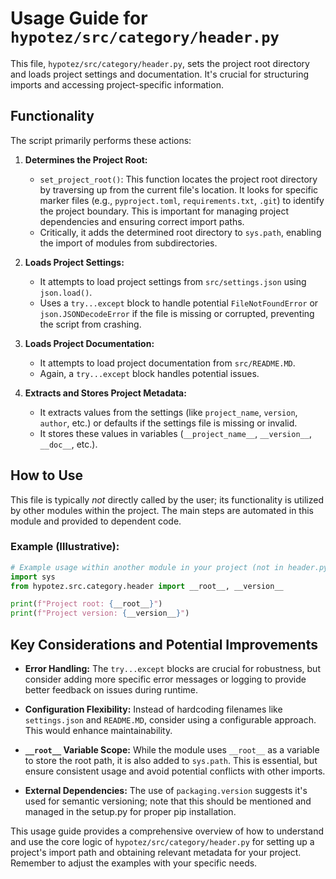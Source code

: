 # Usage Guide for `hypotez/src/category/header.py`

This file, `hypotez/src/category/header.py`, sets the project root directory and loads project settings and documentation.  It's crucial for structuring imports and accessing project-specific information.

## Functionality

The script primarily performs these actions:

1. **Determines the Project Root:**
   - `set_project_root()`:  This function locates the project root directory by traversing up from the current file's location. It looks for specific marker files (e.g., `pyproject.toml`, `requirements.txt`, `.git`) to identify the project boundary.  This is important for managing project dependencies and ensuring correct import paths.
   - Critically, it adds the determined root directory to `sys.path`, enabling the import of modules from subdirectories.

2. **Loads Project Settings:**
   - It attempts to load project settings from `src/settings.json` using `json.load()`.
   - Uses a `try...except` block to handle potential `FileNotFoundError` or `json.JSONDecodeError` if the file is missing or corrupted, preventing the script from crashing.

3. **Loads Project Documentation:**
   - It attempts to load project documentation from `src/README.MD`.
   - Again, a `try...except` block handles potential issues.

4. **Extracts and Stores Project Metadata:**
   - It extracts values from the settings (like `project_name`, `version`, `author`, etc.) or defaults if the settings file is missing or invalid.
   - It stores these values in variables (`__project_name__`, `__version__`, `__doc__`, etc.).

## How to Use

This file is typically *not* directly called by the user; its functionality is utilized by other modules within the project.  The main steps are automated in this module and provided to dependent code.


### Example (Illustrative):

```python
# Example usage within another module in your project (not in header.py):
import sys
from hypotez.src.category.header import __root__, __version__

print(f"Project root: {__root__}")
print(f"Project version: {__version__}")
```


## Key Considerations and Potential Improvements

* **Error Handling:** The `try...except` blocks are crucial for robustness, but consider adding more specific error messages or logging to provide better feedback on issues during runtime.

* **Configuration Flexibility:**  Instead of hardcoding filenames like `settings.json` and `README.MD`, consider using a configurable approach. This would enhance maintainability.

* **`__root__` Variable Scope:** While the module uses `__root__` as a variable to store the root path, it is also added to `sys.path`. This is essential, but ensure consistent usage and avoid potential conflicts with other imports.


* **External Dependencies:** The use of `packaging.version` suggests it's used for semantic versioning; note that this should be mentioned and managed in the setup.py for proper pip installation.

This usage guide provides a comprehensive overview of how to understand and use the core logic of `hypotez/src/category/header.py` for setting up a project's import path and obtaining relevant metadata for your project. Remember to adjust the examples with your specific needs.